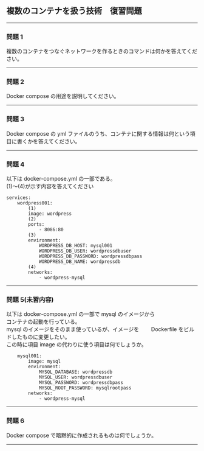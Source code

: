 ## 複数のコンテナを扱う技術　復習問題

---

### 問題 1

複数のコンテナをつなぐネットワークを作るときのコマンドは何かを答えてください。

---

### 問題 2

Docker compose の用途を説明してください。

---

### 問題 3

Docker compose の yml ファイルのうち、コンテナに関する情報は何という項目に書くかを答えてください。

---

### 問題 4

以下は docker-compose.yml の一部である。  
(1)～(4)が示す内容を答えてください

```
services:
    wordpress001:
        (1)
        image: wordpress
        (2)
        ports:
            - 8086:80
        (3)
        environment:
            WORDPRESS_DB_HOST: mysql001
            WORDPRESS_DB_USER: wordpressdbuser
            WORDPRESS_DB_PASSWORD: wordpressdbpass
            WORDPRESS_DB_NAME: wordpressdb
        (4)
        networks:
            - wordpress-mysql
```

---

### 問題 5(未習内容)

以下は docker-compose.yml の一部で mysql のイメージから  
コンテナの起動を行っている。  
mysql のイメージをそのまま使っているが、イメージを　　
Dockerfile をビルドしたものに変更したい。  
この時に項目 image の代わりに使う項目は何でしょうか。

```
    mysql001:
        image: mysql
        environment:
            MYSQL_DATABASE: wordpressdb
            MYSQL_USER: wordpressdbuser
            MYSQL_PASSWORD: wordpressdbpass
            MYSQL_ROOT_PASSWORD: mysqlrootpass
        networks:
            - wordpress-mysql
```

---

### 問題 6

Docker compose で暗黙的に作成されるものは何でしょうか。

---
